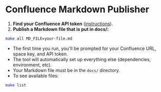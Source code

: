 # Confluence Markdown Publisher

1. **Find your Confluence API token** ([instructions](https://confluence.sanger.ac.uk/plugins/personalaccesstokens/usertokens.action)).
2. **Publish a Markdown file that is put in docs/:**

```bash
make all MD_FILE=your-file.md
```

- The first time you run, you'll be prompted for your Confluence URL, space key, and API token.
- The tool will automatically set up everything else (dependencies, environment, etc).
- Your Markdown file must be in the `docs/` directory.
- To see available files:

```bash
make list
``` 